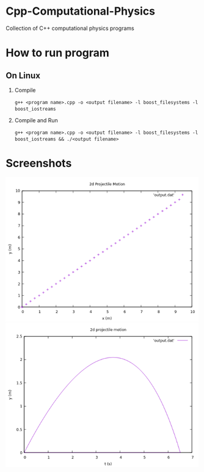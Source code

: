 # Cpp-Computational-Physics
Collection of C++ computational physics programs

# How to run program

## On Linux

1) Compile

    `g++ <program name>.cpp -o <output filename> -l boost_filesystems -l boost_iostreams`

2) Compile and Run

    `g++ <program name>.cpp -o <output filename> -l boost_filesystems -l boost_iostreams && ./<output filename>`

# Screenshots

![](Images/two_dim_projectile.png)
![](Images/two_dim_arb_projectile.png)
